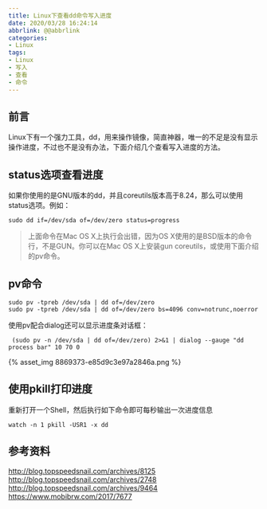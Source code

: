 ```yaml
---
title: Linux下查看dd命令写入进度
date: 2020/03/28 16:24:14
abbrlink: @@abbrlink
categories:
- Linux
tags:
- Linux
- 写入
- 查看
- 命令
---
```

## 前言
Linux下有一个强力工具，dd，用来操作镜像，简直神器，唯一的不足是没有显示操作进度，不过也不是没有办法，下面介绍几个查看写入进度的方法。

## status选项查看进度
如果你使用的是GNU版本的dd，并且coreutils版本高于8.24，那么可以使用status选项。例如：
```
sudo dd if=/dev/sda of=/dev/zero status=progress
```
>上面命令在Mac OS X上执行会出错，因为OS X使用的是BSD版本的命令行，不是GUN。你可以在Mac OS X上安装gun coreutils，或使用下面介绍的pv命令。

## pv命令
```
sudo pv -tpreb /dev/sda | dd of=/dev/zero
sudo pv -tpreb /dev/sda | dd of=/dev/zero bs=4096 conv=notrunc,noerror
```
使用pv配合dialog还可以显示进度条对话框：
```
 (sudo pv -n /dev/sda | dd of=/dev/zero) 2>&1 | dialog --gauge "dd process bar" 10 70 0
```

{% asset_img 8869373-e85d9c3e97a2846a.png %}

## 使用pkill打印进度
重新打开一个Shell，然后执行如下命令即可每秒输出一次进度信息
```
watch -n 1 pkill -USR1 -x dd
```


## 参考资料
http://blog.topspeedsnail.com/archives/8125
http://blog.topspeedsnail.com/archives/2748
http://blog.topspeedsnail.com/archives/9464
https://www.mobibrw.com/2017/7677
